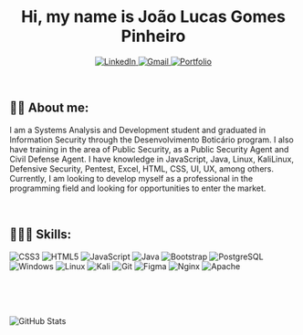 
<p align="center">
    <h1 align="center">Hi, my name is João Lucas Gomes Pinheiro</h1>
</p>

<p align="center">
    <a href="https://www.linkedin.com/in/joaopinheiroads/">
        <img src="https://img.shields.io/badge/LinkedIn-0077B5?style=for-the-badge&logo=linkedin&logoColor=white" alt="LinkedIn"/>
    </a>
    <a href="mailto:SEUGMAIL">
        <img src="https://img.shields.io/badge/Gmail-333333?style=for-the-badge&logo=gmail&logoColor=red" alt="Gmail"/>
    </a>
    <a href="https://joaopinheiroads.github.io/PortfolioPessoalWeb/">
        <img src="https://img.shields.io/badge/Portfolio-FF5722?style=for-the-badge&logo=generic&logoColor=white" alt="Portfolio"/>
    </a>
</p>

<br>
 

 ## 🤵🏽 About me:
I am a Systems Analysis and Development student and graduated in Information Security through the Desenvolvimento Boticário program.
I also have training in the area of ​​Public Security, as a Public Security Agent and Civil Defense Agent.
I have knowledge in JavaScript, Java, Linux, KaliLinux, Defensive Security, Pentest, Excel, HTML, CSS, UI, UX, among others. Currently, I am looking to develop myself as a professional in the programming field and looking for opportunities to enter the market. 

<br>


## 👨🏽‍💻 Skills:

![CSS3](https://img.shields.io/badge/CSS-1572B6?style=for-the-badge&logo=css3&logoColor=white) ![HTML5](https://img.shields.io/badge/HTML-E34F26?style=for-the-badge&logo=html5&logoColor=white) ![JavaScript](https://img.shields.io/badge/JavaScript-F7DF1E?style=for-the-badge&logo=javascript&logoColor=black) ![Java](https://img.shields.io/badge/java-%23ED8B00.svg?style=for-the-badge&logo=openjdk&logoColor=white) ![Bootstrap](https://img.shields.io/badge/-boostrap-0D1117?style=for-the-badge&logo=bootstrap&labelColor=0D1117) ![PostgreSQL](https://img.shields.io/badge/PostgreSQL-000?style=for-the-badge&logo=postgresql) ![Windows](https://img.shields.io/badge/Windows-000?style=for-the-badge&logo=windows&logoColor=2CA5E0) ![Linux](https://img.shields.io/badge/Linux-000?style=for-the-badge&logo=linux&logoColor=FCC624)  ![Kali](https://img.shields.io/badge/Kali-268BEE?style=for-the-badge&logo=kalilinux&logoColor=white) ![Git](https://img.shields.io/badge/GIT-E44C30?style=for-the-badge&logo=git&logoColor=white) ![Figma](https://img.shields.io/badge/Figma-696969?style=for-the-badge&logo=figma&logoColor=figma) ![Nginx](https://img.shields.io/badge/nginx-%23009639.svg?style=for-the-badge&logo=nginx&logoColor=white) ![Apache](https://img.shields.io/badge/apache-%23D42029.svg?style=for-the-badge&logo=apache&logoColor=white)

<br><br><br>


![GitHub Stats](https://github-readme-stats.vercel.app/api?username=joaopinheiroads&theme=transparent&bg_color=000&border_color=30A3DC&show_icons=true&icon_color=30A3DC&title_color=E94D5F&text_color=FFF)




